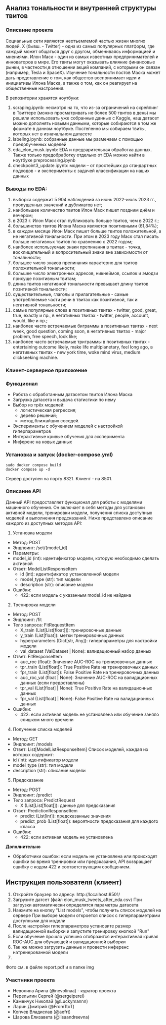 ## Анализ тональности и внутренней структуры твитов

### Описание проекта
Социальные сети являются неотъемлемой частью жизни многих людей. X (бывш. - Twitter) - одна из самых популярных платформ, где каждый может общаться друг с другом, обмениваясь информацией и мнениями. Илон Маск - один из самых известных предпринимателей и инноваторов в мире. Его твиты могут оказывать влияние финансовые рынки, в частности,в отношении акций компаний, с которыми он связан (например, Tesla и SpaceX). Изучение тональности постов Маска может дать представление о том, как общество воспринимает идеи и инициативы Илона Маска, а также о том, как он реагирует на общественные настроения.

В репозитории хранятся ноутбуки:
1) scraping.ipynb: несмотря на то, что из-за ограничений на скрейпинг в Твиттере (можно просматривать не более 500 твитов в день) мы решили использовать уже собранные данные с Kaggle, наш датасет можно дополнять новыми данными, которые собираются в том же формате в данном ноутбуке. Постепенно мы собираем твиты, которых нет в изначальном датасете
2) labeling.ipynb: собранные данные мы размечаем с помощью предобученных моделей
3) eda_elon_musk.ipynb: EDA и предварительная обработка данных. Также только предобработку отдельно от EDA можно найти в ноутбуке preprocessing.ipynb
4) checkpoint3_update.ipynb: модели – от простейших до стандартных подходов - и эксперименты с задачей классификации на наших данных


### Выводы по EDA:
1. выборка содержит 5 904 наблюдений за июнь 2022-июль 2023 гг., пропущенных значений и дубликатов нет;
2. наибольшее количество твитов Илон Маск пишет поздним днём и вечером;
3. в 2023 г. Илон Маск стал публиковать больше твитов, чем в 2022 г.;
4. большинство твитов Илона Маска являются позитивными (61,84%);
5. в каждом месяце Илон Маск пишет больше твитов положительной, а не негативной тональности. При этом в 2023 году Маск стал писать больше негативных твитов по сравнению с 2022 годом;
6. наиболее используемые знаки препинания в твитах - точка, восклицательный и вопросительный знаки вне зависимости от тональности;
7. большее число знаков препинания характерно для твитов положительной тональности;
8. большее число электронных адресов, никнеймов, ссылок и эмодзи присуще позитивным твитам;
10. длина твитов негативной тональности превышает длину твитов позитивной тональности;
11. существительные, глаголы и прилагательные - самые употребляемые части речи в твитах как позитивной, так и негативной тональности;
12. самые популярные слова в позитивных твитах - twitter, good, great, true, exactly и пр., в негативных твитах - twitter, people, account, would, like и пр.;
13. наиболее часто встречаемые биграммы в позитивных твитах - next week, good question, coming soon, в негативных твитах - major problem, free speech, look like;
14. наиболее часто встречаемые триграммы в позитивных твитах - entertaining outcome likely, make life multiplanetary, feel long ago, в негативных твитах - new york time, woke mind virus, medium clickseeking machine.

### Клиент-серверное приложение
### Функционал
- Работа с обработанным датасетом твитов Илона Маска
- Загрузка датасета и выдача статистики по нему
- Выбор из трёх моделей:
  - логистическая регрессия;
  - дерево решений;
  - метод ближайших соседей.
- Эксперименты с обучением моделей с настройкой гиперпараметров
- Интерактивные кривые обучения для эксперимента
- Инференс на новых данных

### Установка и запуск (docker-compose.yml)
```commandline
sudo docker compose build
docker compose up -d
```
Сервер доступен на порту 8321.
Клиент - на 8501.

### Описание API

Данный API предоставляет функционал для работы с моделями машинного обучения. Он включает в себя методы для установки активной модели, тренировки модели, получения списка доступных моделей и выполнения предсказаний. Ниже представлено описание каждого из доступных методов API:

1. Установка модели
- Метод: POST
- Эндпоинт: /set/{model_id}
- Параметры:
- model_id (int): идентификатор модели, которую необходимо сделать активной
- Ответ: ModelListResponseItem
  - id (int): идентификатор установленной модели
  - model_type (str): тип модели
  - description (str): описание модели
- Ошибки:
  - 422: если модель с указанным model_id не найдена

2. Тренировка модели
- Метод: POST
- Эндпоинт: /fit
- Тело запроса: FitRequestItem
  - X_train (List[List[float]]): тренировочные данные
  - y_train (List[float]): метки тренировочных данных
  - hyperparameters (Dict[str, Any]): гиперпараметры для настройки модели
  - val_dataset (ValDataset | None): валидационный набор данных
- Ответ: FitResponseItem
  - auc_roc (float): Значение AUC-ROC на тренировочных данных
  - tpr_train (List[float]): True Positive Rate на тренировочных данных
  - fpr_train (List[float]): False Positive Rate на тренировочных данных
  - auc_roc_val (float | None): Значение AUC-ROC на валидационных данных (если предоставлены)
  - tpr_val (List[float] | None): True Positive Rate на валидационных данных
  - fpr_val (List[float] | None): False Positive Rate на валидационных данных
- Ошибки:
  - 422: если активная модель не установлена или обучение заняло слишком много времени

4. Получение списка моделей
- Метод: GET
- Эндпоинт: /models
- Ответ: List[ModelListResponseItem] Список моделей, каждая из которых содержит:
- id (int): идентификатор модели
- model_type (str): тип модели
- description (str): описание модели

5. Предсказание
- Метод: POST
- Эндпоинт: /predict
- Тело запроса: PredictRequest
  - X (List[List[float]]): данные для предсказания
- Ответ: PredictionResponseItem
  - predict (List[int]): предсказанные значения
  - predict_prob (List[float]): вероятности предсказания для каждого класса
- Ошибки:
  - 422: если активная модель не установлена

**Дополнительно**
- Обработчики ошибок: если модель не установлена или происходят ошибки во время тренировки или предсказания, API возвращает ошибку с кодом 422 и соответствующим сообщением.

## Инструкция пользователя (клиент)

1. Откройте браузер по адресу: http://localhost:8501/
2. Загрузите датсет (файл elon_musk_tweets_after_eda.csv)
При загрузки автоматически определятся параметры датасета
3. Нажмите на кнопку "List models", чтобы получить список моделей на сервере
При выборе модели откроется список с гиперпараметрами доступными для модели
4. После настройки гиперпараметров установите размер валидационной выборки и запустите тренировку кнопкой "Run"
5. Если обучение прошло успешно отобразится интерактивная кривая ROC-AUC для обучающей и валидационной выборки
6. Так же можно загрузить данные и провести инференс натренерованной модели
7. 
Фото см. в файле report.pdf и в папке img

### Участники проекта
- Неволина Арина (@nevolinaa) - куратор проекта
- Перелыгин Сергей (@sergeiperel)
- Каменчук Николай (@Luckymannn)
- Ларин Дмитрий (@FromTtoT)
- Копчев Владислав (@aefrt)
- Шарова Елизавета (@lisaandreevna)

